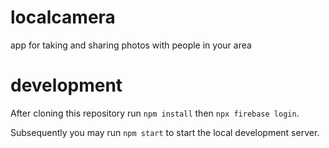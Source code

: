 # localcamera
app for taking and sharing photos with people in your area

# development

After cloning this repository run `npm install` then `npx firebase login`.

Subsequently you may run `npm start` to start the local development server.